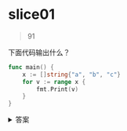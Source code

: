 # slice01

> 91

下面代码输出什么？
```go
func main() {
    x := []string{"a", "b", "c"}
    for v := range x {
        fmt.Print(v)
    }
}

```

<details>
  <summary>答案</summary>
  答案： 0 1 2
  解析：
  注意区分以下代码段
  func main() {
    x := []string{"a", "b", "c"}
    for _, v := range x {
        fmt.Print(v)     //输出 a b c
    }
  }

注意区别下面代码段：
</details>



